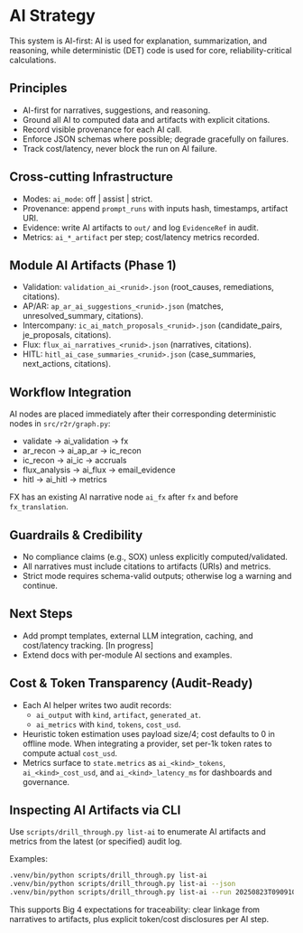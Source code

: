 # AI Strategy

This system is AI-first: AI is used for explanation, summarization, and reasoning, while deterministic (DET) code is used for core, reliability-critical calculations.

## Principles

- AI-first for narratives, suggestions, and reasoning.
- Ground all AI to computed data and artifacts with explicit citations.
- Record visible provenance for each AI call.
- Enforce JSON schemas where possible; degrade gracefully on failures.
- Track cost/latency, never block the run on AI failure.

## Cross-cutting Infrastructure

- Modes: `ai_mode`: off | assist | strict.
- Provenance: append `prompt_runs` with inputs hash, timestamps, artifact URI.
- Evidence: write AI artifacts to `out/` and log `EvidenceRef` in audit.
- Metrics: `ai_*_artifact` per step; cost/latency metrics recorded.

## Module AI Artifacts (Phase 1)

- Validation: `validation_ai_<runid>.json` (root_causes, remediations, citations).
- AP/AR: `ap_ar_ai_suggestions_<runid>.json` (matches, unresolved_summary, citations).
- Intercompany: `ic_ai_match_proposals_<runid>.json` (candidate_pairs, je_proposals, citations).
- Flux: `flux_ai_narratives_<runid>.json` (narratives, citations).
- HITL: `hitl_ai_case_summaries_<runid>.json` (case_summaries, next_actions, citations).

## Workflow Integration

AI nodes are placed immediately after their corresponding deterministic nodes in `src/r2r/graph.py`:

- validate -> ai_validation -> fx
- ar_recon -> ai_ap_ar -> ic_recon
- ic_recon -> ai_ic -> accruals
- flux_analysis -> ai_flux -> email_evidence
- hitl -> ai_hitl -> metrics

FX has an existing AI narrative node `ai_fx` after `fx` and before `fx_translation`.

## Guardrails & Credibility

- No compliance claims (e.g., SOX) unless explicitly computed/validated.
- All narratives must include citations to artifacts (URIs) and metrics.
- Strict mode requires schema-valid outputs; otherwise log a warning and continue.

## Next Steps

- Add prompt templates, external LLM integration, caching, and cost/latency tracking. [In progress]
- Extend docs with per-module AI sections and examples.

## Cost & Token Transparency (Audit-Ready)

- Each AI helper writes two audit records:
  - `ai_output` with `kind`, `artifact`, `generated_at`.
  - `ai_metrics` with `kind`, `tokens`, `cost_usd`.
- Heuristic token estimation uses payload size/4; cost defaults to 0 in offline mode. When integrating a provider, set per-1k token rates to compute actual `cost_usd`.
- Metrics surface to `state.metrics` as `ai_<kind>_tokens`, `ai_<kind>_cost_usd`, and `ai_<kind>_latency_ms` for dashboards and governance.

## Inspecting AI Artifacts via CLI

Use `scripts/drill_through.py list-ai` to enumerate AI artifacts and metrics from the latest (or specified) audit log.

Examples:

```bash
.venv/bin/python scripts/drill_through.py list-ai
.venv/bin/python scripts/drill_through.py list-ai --json
.venv/bin/python scripts/drill_through.py list-ai --run 20250823T090910Z
```

This supports Big 4 expectations for traceability: clear linkage from narratives to artifacts, plus explicit token/cost disclosures per AI step.
